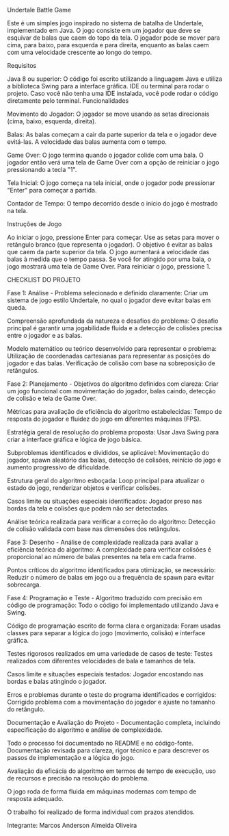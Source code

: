 Undertale Battle Game

Este é um simples jogo inspirado no sistema de batalha de Undertale, implementado em Java. O jogo consiste em um jogador que deve se esquivar de balas que caem do topo da tela. O jogador pode se mover para cima, para baixo, para esquerda e para direita, enquanto as balas caem com uma velocidade crescente ao longo do tempo.

Requisitos

Java 8 ou superior: O código foi escrito utilizando a linguagem Java e utiliza a biblioteca Swing para a interface gráfica.
IDE ou terminal para rodar o projeto. Caso você não tenha uma IDE instalada, você pode rodar o código diretamente pelo terminal.
Funcionalidades

Movimento do Jogador: O jogador se move usando as setas direcionais (cima, baixo, esquerda, direita).

Balas: As balas começam a cair da parte superior da tela e o jogador deve evitá-las. A velocidade das balas aumenta com o tempo.

Game Over: O jogo termina quando o jogador colide com uma bala. O jogador então verá uma tela de Game Over com a opção de reiniciar o jogo pressionando a tecla "1".

Tela Inicial: O jogo começa na tela inicial, onde o jogador pode pressionar "Enter" para começar a partida.

Contador de Tempo: O tempo decorrido desde o início do jogo é mostrado na tela.

Instruções de Jogo

Ao iniciar o jogo, pressione Enter para começar.
Use as setas para mover o retângulo branco (que representa o jogador).
O objetivo é evitar as balas que caem da parte superior da tela.
O jogo aumentará a velocidade das balas à medida que o tempo passa.
Se você for atingido por uma bala, o jogo mostrará uma tela de Game Over.
Para reiniciar o jogo, pressione 1.


CHECKLIST DO PROJETO

Fase 1: Análise -
 Problema selecionado e definido claramente:
Criar um sistema de jogo estilo Undertale, no qual o jogador deve evitar balas em queda.

 Compreensão aprofundada da natureza e desafios do problema:
O desafio principal é garantir uma jogabilidade fluida e a detecção de colisões precisa entre o jogador e as balas.

 Modelo matemático ou teórico desenvolvido para representar o problema:
Utilização de coordenadas cartesianas para representar as posições do jogador e das balas. Verificação de colisão com base na sobreposição de retângulos.

Fase 2: Planejamento -
 Objetivos do algoritmo definidos com clareza:
Criar um jogo funcional com movimentação do jogador, balas caindo, detecção de colisão e tela de Game Over.

 Métricas para avaliação de eficiência do algoritmo estabelecidas:
Tempo de resposta do jogador e fluidez do jogo em diferentes máquinas (FPS).

 Estratégia geral de resolução do problema proposta:
Usar Java Swing para criar a interface gráfica e lógica de jogo básica.

 Subproblemas identificados e divididos, se aplicável:
Movimentação do jogador, spawn aleatório das balas, detecção de colisões, reinício do jogo e aumento progressivo de dificuldade.

 Estrutura geral do algoritmo esboçada:
Loop principal para atualizar o estado do jogo, renderizar objetos e verificar colisões.

 Casos limite ou situações especiais identificados:
Jogador preso nas bordas da tela e colisões que podem não ser detectadas.

 Análise teórica realizada para verificar a correção do algoritmo:
Detecção de colisão validada com base nas dimensões dos retângulos.


Fase 3: Desenho -
 Análise de complexidade realizada para avaliar a eficiência teórica do algoritmo:
A complexidade para verificar colisões é proporcional ao número de balas presentes na tela em cada frame.

 Pontos críticos do algoritmo identificados para otimização, se necessário:
Reduzir o número de balas em jogo ou a frequência de spawn para evitar sobrecarga.


Fase 4: Programação e Teste -
 Algoritmo traduzido com precisão em código de programação:
Todo o código foi implementado utilizando Java e Swing.

 Código de programação escrito de forma clara e organizada:
Foram usadas classes para separar a lógica do jogo (movimento, colisão) e interface gráfica.

 Testes rigorosos realizados em uma variedade de casos de teste:
Testes realizados com diferentes velocidades de bala e tamanhos de tela.

 Casos limite e situações especiais testados:
Jogador encostando nas bordas e balas atingindo o jogador.

 Erros e problemas durante o teste do programa identificados e corrigidos:
Corrigido problema com a movimentação do jogador e ajuste no tamanho do retângulo.


Documentação e Avaliação do Projeto -
 Documentação completa, incluindo especificação do algoritmo e análise de complexidade.
 
Todo o processo foi documentado no README e no código-fonte.
 Documentação revisada para clareza, rigor técnico e para descrever os passos de implementação e a lógica do jogo.
 
 Avaliação da eficácia do algoritmo em termos de tempo de execução, uso de recursos e precisão na resolução do problema.
 
O jogo roda de forma fluida em máquinas modernas com tempo de resposta adequado.

O trabalho foi realizado de forma individual com prazos atendidos.

Integrante: Marcos Anderson Almeida Oliveira

